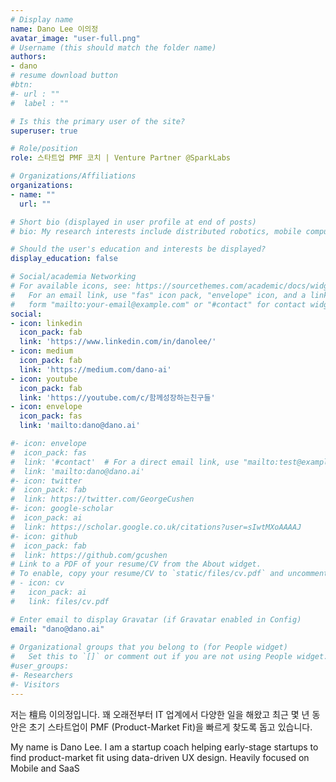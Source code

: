 ```yaml
---
# Display name
name: Dano Lee 이의정
avatar_image: "user-full.png"
# Username (this should match the folder name)
authors:
- dano
# resume download button
#btn:
#- url : ""
#  label : ""

# Is this the primary user of the site?
superuser: true

# Role/position
role: 스타트업 PMF 코치 | Venture Partner @SparkLabs

# Organizations/Affiliations
organizations:
- name: ""
  url: ""

# Short bio (displayed in user profile at end of posts)
# bio: My research interests include distributed robotics, mobile computing and programmable matter.

# Should the user's education and interests be displayed?
display_education: false

# Social/academia Networking
# For available icons, see: https://sourcethemes.com/academic/docs/widgets/#icons
#   For an email link, use "fas" icon pack, "envelope" icon, and a link in the
#   form "mailto:your-email@example.com" or "#contact" for contact widget.
social:
- icon: linkedin
  icon_pack: fab
  link: 'https://www.linkedin.com/in/danolee/'
- icon: medium
  icon_pack: fab
  link: 'https://medium.com/dano-ai'  
- icon: youtube
  icon_pack: fab
  link: 'https://youtube.com/c/함께성장하는친구들'
- icon: envelope
  icon_pack: fas
  link: 'mailto:dano@dano.ai'

#- icon: envelope
#  icon_pack: fas
#  link: '#contact'  # For a direct email link, use "mailto:test@example.org".
#  link: 'mailto:dano@dano.ai'
#- icon: twitter
#  icon_pack: fab
#  link: https://twitter.com/GeorgeCushen
#- icon: google-scholar
#  icon_pack: ai
#  link: https://scholar.google.co.uk/citations?user=sIwtMXoAAAAJ
#- icon: github
#  icon_pack: fab
#  link: https://github.com/gcushen
# Link to a PDF of your resume/CV from the About widget.
# To enable, copy your resume/CV to `static/files/cv.pdf` and uncomment the lines below.  
# - icon: cv
#   icon_pack: ai
#   link: files/cv.pdf

# Enter email to display Gravatar (if Gravatar enabled in Config)
email: "dano@dano.ai"
  
# Organizational groups that you belong to (for People widget)
#   Set this to `[]` or comment out if you are not using People widget.  
#user_groups:
#- Researchers
#- Visitors
---
```


저는 檀烏 이의정입니다. 꽤 오래전부터 IT 업계에서 다양한 일을 해왔고 최근 몇 년 동안은 초기 스타트업이 PMF (Product-Market Fit)을 빠르게 찾도록 돕고 있습니다.

My name is Dano Lee. I am a startup coach helping early-stage startups to find product-market fit using data-driven UX design. Heavily focused on Mobile and SaaS

